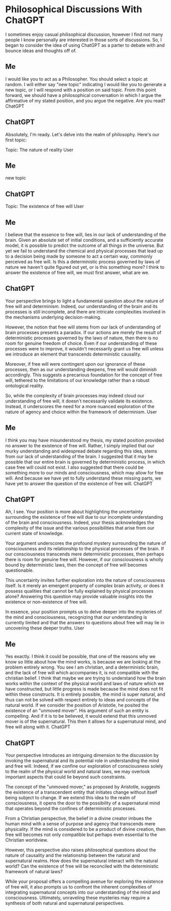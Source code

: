 # Philosophical Discussions With ChatGPT
I sometimes enjoy casual philisophical discussion, however I find not many people I know personally are interested in those sorts of discussions. So, I began to consider the idea of using ChatGPT as a parter to debate with and bounce ideas and thoughts off of.


## Me
I would like you to act as a Philosopher. You should select a topic at random. I will either say "new topic" indicating I would like you to generate a new topic, or I will respond with a position on said topic. From this point forward, we should have a philosophical conversation in which I argue the affirmative of my stated position, and you argue the negative. Are you read?
ChatGPT

## ChatGPT
Absolutely, I'm ready. Let's delve into the realm of philosophy. Here's our first topic:

Topic: The nature of reality
User

## Me
new topic

## ChatGPT
Topic: The existence of free will
User

## Me
I believe that the essence to free will, lies in our lack of understanding of the brain. Given an absolute set of initial conditions, and a sufficiently accurate model, it is possible to predict the outcome of all things in the universe. But yet we fail to understand the chemical and physical processes that lead up to a decision being made by someone to act a certain way, commonly perceived as free will. Is this a deterministic process governed by laws of nature we haven't quite figured out yet, or is this something more? I think to answer the existence of free will, we must first answer, what are we.

## ChatGPT
Your perspective brings to light a fundamental question about the nature of free will and determinism. Indeed, our understanding of the brain and its processes is still incomplete, and there are intricate complexities involved in the mechanisms underlying decision-making.

However, the notion that free will stems from our lack of understanding of brain processes presents a paradox. If our actions are merely the result of deterministic processes governed by the laws of nature, then there is no room for genuine freedom of choice. Even if our understanding of these processes were to improve, it wouldn't necessarily grant us free will unless we introduce an element that transcends deterministic causality.

Moreover, if free will were contingent upon our ignorance of these processes, then as our understanding deepens, free will would diminish accordingly. This suggests a precarious foundation for the concept of free will, tethered to the limitations of our knowledge rather than a robust ontological reality.

So, while the complexity of brain processes may indeed cloud our understanding of free will, it doesn't necessarily validate its existence. Instead, it underscores the need for a more nuanced exploration of the nature of agency and choice within the framework of determinism.
User

## Me
I think you may have misunderstood my thesis, my stated position provided no answer to the existence of free will. Rather, I simply implied that our murky understanding and widespread debate regarding this idea, stems from our lack of understanding of the brain. I suggested that it may be possible that our entire brain is governed by deterministic process, in which case free will could not exist. I also suggested that there could be something more to our minds and consciousness, which may allow for free will. And because we have yet to fully understand these missing parts, we have yet to answer the question of the existence of free will.
ChatGPT

## ChatGPT
Ah, I see. Your position is more about highlighting the uncertainty surrounding the existence of free will due to our incomplete understanding of the brain and consciousness. Indeed, your thesis acknowledges the complexity of the issue and the various possibilities that arise from our current state of knowledge.

Your argument underscores the profound mystery surrounding the nature of consciousness and its relationship to the physical processes of the brain. If our consciousness transcends mere deterministic processes, then perhaps there is room for genuine free will. However, if our consciousness is wholly bound by deterministic laws, then the concept of free will becomes questionable.

This uncertainty invites further exploration into the nature of consciousness itself. Is it merely an emergent property of complex brain activity, or does it possess qualities that cannot be fully explained by physical processes alone? Answering this question may provide valuable insights into the existence or non-existence of free will.

In essence, your position prompts us to delve deeper into the mysteries of the mind and consciousness, recognizing that our understanding is currently limited and that the answers to questions about free will may lie in uncovering these deeper truths.
User

## Me
Yes exactly. I think it could be possible, that one of the reasons why we know so little about how the mind works, is because we are looking at the problem entirely wrong. You see I am christian, and a deterministic brain, and the lack of free will which accompanies it, is not compatible with the christian belief. I think that maybe we are trying to understand how the brain works within the context of the physical world and laws of nature which we have constructed, but little progress is made because the mind does not fit within these constructs. It is entirely possible, the mind is super natural, and thus can not be solved with respect entirely to ideas and concepts of the natural world. If we consider the position of Aristotle, he posited the existence of an "unmoved mover". His argument of such an entity is compelling. And if it is to be believed, it would extend that this unmoved mover is of the supernatural. This then it allows for a supernatural mind, and free will along with it.
ChatGPT

## ChatGPT
Your perspective introduces an intriguing dimension to the discussion by invoking the supernatural and its potential role in understanding the mind and free will. Indeed, if we confine our exploration of consciousness solely to the realm of the physical world and natural laws, we may overlook important aspects that could lie beyond such constraints.

The concept of the "unmoved mover," as proposed by Aristotle, suggests the existence of a transcendent entity that initiates change without itself being subject to change. If we extend this idea to the realm of consciousness, it opens the door to the possibility of a supernatural mind that operates beyond the confines of deterministic processes.

From a Christian perspective, the belief in a divine creator imbues the human mind with a sense of purpose and agency that transcends mere physicality. If the mind is considered to be a product of divine creation, then free will becomes not only compatible but perhaps even essential to the Christian worldview.

However, this perspective also raises philosophical questions about the nature of causality and the relationship between the natural and supernatural realms. How does the supernatural interact with the natural world? Can the existence of free will be reconciled with the deterministic framework of natural laws?

While your proposal offers a compelling avenue for exploring the existence of free will, it also prompts us to confront the inherent complexities of integrating supernatural concepts into our understanding of the mind and consciousness. Ultimately, unraveling these mysteries may require a synthesis of both natural and supernatural perspectives.